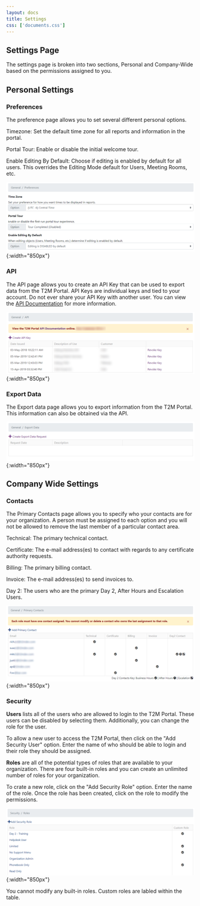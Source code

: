 ```yaml
---
layout: docs
title: Settings
css: ['documents.css']
---
```


## Settings Page

The settings page is broken into two sections, Personal and Company-Wide based on the permissions assigned to you.

## Personal Settings

### Preferences 

The preference page allows you to set several different personal options.

Timezone: Set the default time zone for all reports and information in the portal.

Portal Tour: Enable or disable the initial welcome tour.

Enable Editing By Default: Choose if editing is enabled by default for all users.  This overrides the Editing Mode default for Users, Meeting Rooms, etc.

![Cloud Portal](/assets/images/settings.1.png){:width="850px"}

### API

The API page allows you to create an API Key that can be used to export data from the T2M Portal.  API Keys are individual keys and tied to your account.  Do not ever share your API Key with another user.  You can view the [API Documentation](http://api.t2mhosted.com/views/) for more information.

![Cloud Portal](/assets/images/settings.2.png){:width="850px"}

### Export Data

The Export data page allows you to export information from the T2M Portal.  This information can also be obtained via the API.

![Cloud Portal](/assets/images/settings.3.png){:width="850px"}

## Company Wide Settings

### Contacts

The Primary Contacts page allows you to specify who your contacts are for your organization.  A person must be assigned to each option and you will not be allowed to remove the last member of a particular contact area.

Technical: The primary technical contact.

Certificate: The e-mail address(es) to contact with regards to any certificate authority requests.

Billing: The primary billing contact.

Invoice: The e-mail address(es) to send invoices to.

Day 2: The users who are the primary Day 2, After Hours and Escalation Users.

![Cloud Portal](/assets/images/settings.4.png){:width="850px"}

### Security

**Users** lists all of the users who are allowed to login to the T2M Portal.  These users can be disabled by selecting them.  Additionally, you can change the role for the user.

To allow a new user to access the T2M Portal, then click on the "Add Security User" option.  Enter the name of who should be able to login and their role they should be assigned.

**Roles** are all of the potential types of roles that are available to your organization.  There are four built-in roles and you can create an unlimited number of roles for your organization.

To crate a new role, click on the "Add Security Role" option.  Enter the name of the role.  Once the role has been created, click on the role to modify the permissions.

![Cloud Portal](/assets/images/settings.5.png){:width="850px"}

You cannot modify any built-in roles.  Custom roles are labled within the table.
